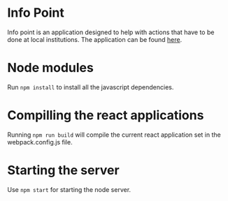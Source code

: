 # Info Point
Info point is an application designed to help with actions that have to be done at local institutions.
The application can be found [here](https://info-point.herokuapp.com/).

# Node modules
Run `npm install` to install all the javascript dependencies.

# Compilling the react applications
Running `npm run build` will compile the current react application set in the webpack.config.js file.

# Starting the server
Use `npm start` for starting the node server.
